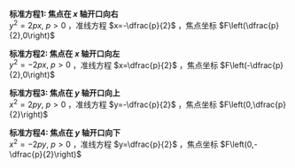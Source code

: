 **标准方程1: 焦点在 $x$ 轴开口向右**  
$y^2=2px,\ p>0$ ，准线方程 $x=-\dfrac{p}{2}$ ，焦点坐标 $F\left(\dfrac{p}{2},0\right)$  
  
**标准方程2: 焦点在 $x$ 轴开口向左**  
$y^2=-2px,\ p>0$ ，准线方程 $x=\dfrac{p}{2}$ ，焦点坐标 $F\left(-\dfrac{p}{2},0\right)$  
  
  
**标准方程3: 焦点在 $y$ 轴开口向上**  
$x^2=2py,\ p>0$ ，准线方程 $y=-\dfrac{p}{2}$ ，焦点坐标 $F\left(0,\dfrac{p}{2}\right)$  
  
**标准方程4: 焦点在 $y$ 轴开口向下**  
$x^2=-2py,\ p>0$ ，准线方程 $y=\dfrac{p}{2}$ ，焦点坐标 $F\left(0,-\dfrac{p}{2}\right)$  
